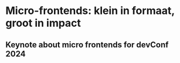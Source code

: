 # Micro-frontends: klein in formaat, groot in impact

## Keynote about micro frontends for devConf 2024
